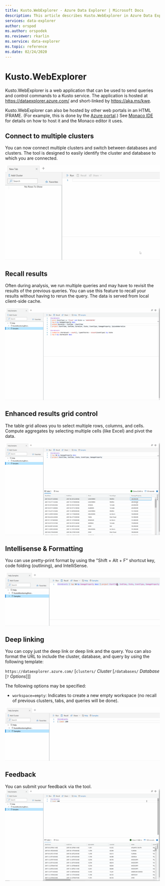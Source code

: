 ```yaml
---
title: Kusto.WebExplorer - Azure Data Explorer | Microsoft Docs
description: This article describes Kusto.WebExplorer in Azure Data Explorer.
services: data-explorer
author: orspod
ms.author: orspodek
ms.reviewer: rkarlin
ms.service: data-explorer
ms.topic: reference
ms.date: 02/24/2020
---
```

# Kusto.WebExplorer

Kusto.WebExplorer is a web application that can be used to send queries
and control commands to a Kusto service. The application is hosted at
https://dataexplorer.azure.com/ and short-linked by https://aka.ms/kwe.



Kusto.WebExplorer can also be hosted by other web portals in an HTML IFRAME.
(For example, this is done by the [Azure portal](https://portal.azure.com).)
See [Monaco IDE](../api/monaco/monaco-kusto.md) for details on how to host it
and the Monaco editor it uses.

## Connect to multiple clusters

You can now connect multiple clusters and switch between databases and clusters.
The tool is designed to easily identify the cluster and database to which you are connected.

![Animated GIF. When Add Cluster is clicked in Azure Data Explorer, a cluster name is entered in a dialog box, and the cluster appears in the left pane.](./Images/KustoTools-WebExplorer/AddingCluster.gif "AddingCluster")

## Recall results

Often during analysis, we run multiple queries and may have to revisit the
results of the previous queries. You can use this feature to recall your results
without having to rerun the query. The data is served from local client-side cache.

![Animated GIF. After two Azure Data Explorer queries run, the mouse moves to the first query and Recall is clicked. The initial results appear again.](./Images/KustoTools-WebExplorer/RecallResults.gif "RecallResults")

## Enhanced results grid control

The table grid allows you to select multiple rows, columns, and cells. Compute
aggregates by selecting multiple cells (like Excel) and pivot the data.

![Animated GIF. After Pivot Mode is turned on in Azure Data Explorer and columns are dragged to pivot table target areas, the summarized data appears.](./Images/KustoTools-WebExplorer/EnhancedGrid.gif "EnhancedGrid")

## Intellisense & Formatting

You can use pretty-print format by using the "Shift + Alt + F" shortcut key, code
folding (outlining), and IntelliSense.

![Animated GIF showing an Azure Data Explorer query. After the query is expanded, it changes format, appearing on one line, with pink column names.](./Images/KustoTools-WebExplorer/Formating.gif "Formating")

## Deep linking

You can copy just the deep link or deep link and the query. You can also format
the URL to include the cluster, database, and query by using the following template:

`https://dataexplorer.azure.com/` [`clusters/` *Cluster* [`/databases/` *Database* [`?` *Options*]]]

The following options may be specified:

* `workspace=empty`: Indicates to create a new empty workspace (no recall of
  previous clusters, tabs, and queries will be done).



![Animated GIF. The Azure Data Explorer Share menu opens. The Query link to clipboard item becomes visible, as does the Text and link to clipboard item.](./Images/KustoTools-WebExplorer/DeepLink.gif "DeepLink")

## Feedback

You can submit your feedback via the tool.
![Animated GIF showing Azure Data Explorer. When the Feedback icon is clicked, the Send us feedback dialog box opens.](./Images/KustoTools-WebExplorer/Feedback.gif "Feedback")
